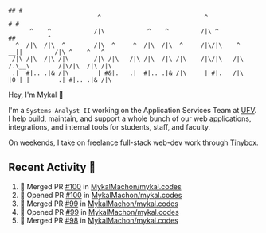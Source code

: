 ```
                                                                                ## #
                         ^                             ^                       # #                      
      ^    ^            /|\            ^    ^         /|\ ^                   ##         ^              
  ^  /|\  /|\  ^        /|\  ^     ^  /|\  /|\  ^     /|\/|\    ^          __||         /|\ ^    ^   ^ 
 /|\ /|\  /|\ /|\       /|\ /|\   /|\ /|\  /|\ /|\    /|\/|\   /|\        /.\__\        /|\/|\  /|\ /|\
 .|  #|.. .|& /|\        | #&|.   .|  #|.. .|& /|\     | #|.   /|\        |O | |        .| #|.. .|& /|\
```
Hey, I'm Mykal 👋

I'm a `Systems Analyst II` working on the Application Services Team at [UFV](https://ufv.ca). 
I help build, maintain, and support a whole bunch of our web applications, integrations, and internal tools for students, staff, and faculty.

On weekends, I take on freelance full-stack web-dev work through [Tinybox](https://tinybox.dev).

## Recent Activity 🚀

<!--START_SECTION:activity-->
1. 🎉 Merged PR [#100](https://github.com/MykalMachon/mykal.codes/pull/100) in [MykalMachon/mykal.codes](https://github.com/MykalMachon/mykal.codes)
2. 💪 Opened PR [#100](https://github.com/MykalMachon/mykal.codes/pull/100) in [MykalMachon/mykal.codes](https://github.com/MykalMachon/mykal.codes)
3. 🎉 Merged PR [#99](https://github.com/MykalMachon/mykal.codes/pull/99) in [MykalMachon/mykal.codes](https://github.com/MykalMachon/mykal.codes)
4. 💪 Opened PR [#99](https://github.com/MykalMachon/mykal.codes/pull/99) in [MykalMachon/mykal.codes](https://github.com/MykalMachon/mykal.codes)
5. 🎉 Merged PR [#98](https://github.com/MykalMachon/mykal.codes/pull/98) in [MykalMachon/mykal.codes](https://github.com/MykalMachon/mykal.codes)
<!--END_SECTION:activity-->
